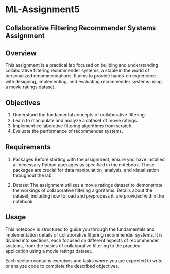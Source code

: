 # ML-Assignment5

## Collaborative Filtering Recommender Systems Assignment

## Overview
This assignment is a practical lab focused on building and understanding collaborative filtering recommender systems, a staple in the world of personalized recommendations. It aims to provide hands-on experience with designing, implementing, and evaluating recommender systems using a movie ratings dataset.

## Objectives
1. Understand the fundamental concepts of collaborative filtering.
2. Learn to manipulate and analyze a dataset of movie ratings.
3. Implement collaborative filtering algorithms from scratch.
4. Evaluate the performance of recommender systems.

## Requirements
1. Packages
Before starting with the assignment, ensure you have installed all necessary Python packages as specified in the notebook. These packages are crucial for data manipulation, analysis, and visualization throughout the lab.

2. Dataset
The assignment utilizes a movie ratings dataset to demonstrate the workings of collaborative filtering algorithms. Details about the dataset, including how to load and preprocess it, are provided within the notebook.

## Usage
This notebook is structured to guide you through the fundamentals and implementation details of collaborative filtering recommender systems. It is divided into sections, each focused on different aspects of recommender systems, from the basics of collaborative filtering to the practical application using a movie ratings dataset.

Each section contains exercises and tasks where you are expected to write or analyze code to complete the described objectives. 
